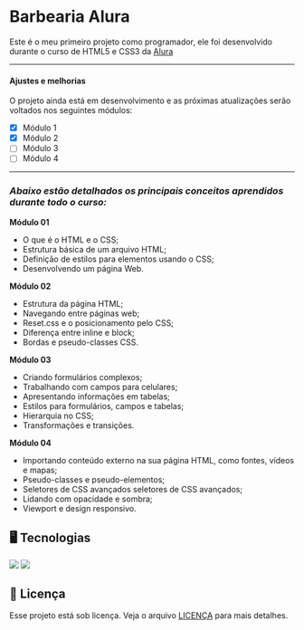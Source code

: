 # Barbearia Alura

Este é o meu primeiro projeto como programador, ele foi desenvolvido durante o curso de HTML5 e CSS3 da [Alura](https//:www.alura.com.br)

___

#### Ajustes e melhorias

O projeto ainda está em desenvolvimento e as próximas atualizações serão voltados nos seguintes módulos:

- [x] Módulo 1
- [x] Módulo 2
- [ ] Módulo 3
- [ ] Módulo 4

___

### *Abaixo estão detalhados os principais conceitos aprendidos durante todo o curso:*

**Módulo 01**
- O que é o HTML e o CSS;
- Estrutura básica de um arquivo HTML;
- Definição de estilos para elementos usando o CSS;
- Desenvolvendo um página Web.

**Módulo 02**
- Estrutura da página HTML;
- Navegando entre páginas web;
- Reset.css e o posicionamento pelo CSS;
- Diferença entre inline e block;
- Bordas e pseudo-classes CSS.

**Módulo 03**
- Criando formulários complexos;
- Trabalhando com campos para celulares;
- Apresentando informações em tabelas;
- Estilos para formulários, campos e tabelas;
- Hierarquia no CSS;
- Transformações e transições.

**Módulo 04**
- Importando conteúdo externo na sua página HTML, como fontes, vídeos e mapas;
- Pseudo-classes e pseudo-elementos;
- Seletores de CSS avançados seletores de CSS avançados;
- Lidando com opacidade e sombra;
- Viewport e design responsivo.

## 🖥️ Tecnologias

<img src="https://img.shields.io/badge/HTML5-E34F26?style=for-the-badge&logo=html5&logoColor=white"/> 
<img src="https://img.shields.io/badge/CSS3-1572B6?style=for-the-badge&logo=css3&logoColor=white"/> 

## 📝 Licença

Esse projeto está sob licença. Veja o arquivo [LICENÇA](LICENSE) para mais detalhes.